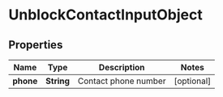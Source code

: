 
# UnblockContactInputObject

## Properties
Name | Type | Description | Notes
------------ | ------------- | ------------- | -------------
**phone** | **String** | Contact phone number |  [optional]



